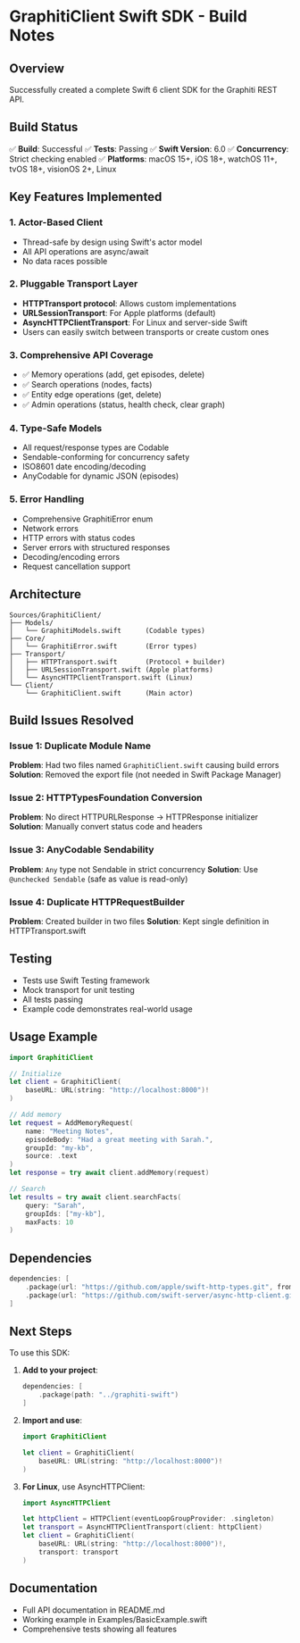 # GraphitiClient Swift SDK - Build Notes

## Overview
Successfully created a complete Swift 6 client SDK for the Graphiti REST API.

## Build Status
✅ **Build**: Successful
✅ **Tests**: Passing
✅ **Swift Version**: 6.0
✅ **Concurrency**: Strict checking enabled
✅ **Platforms**: macOS 15+, iOS 18+, watchOS 11+, tvOS 18+, visionOS 2+, Linux

## Key Features Implemented

### 1. Actor-Based Client
- Thread-safe by design using Swift's actor model
- All API operations are async/await
- No data races possible

### 2. Pluggable Transport Layer
- **HTTPTransport protocol**: Allows custom implementations
- **URLSessionTransport**: For Apple platforms (default)
- **AsyncHTTPClientTransport**: For Linux and server-side Swift
- Users can easily switch between transports or create custom ones

### 3. Comprehensive API Coverage
- ✅ Memory operations (add, get episodes, delete)
- ✅ Search operations (nodes, facts)
- ✅ Entity edge operations (get, delete)
- ✅ Admin operations (status, health check, clear graph)

### 4. Type-Safe Models
- All request/response types are Codable
- Sendable-conforming for concurrency safety
- ISO8601 date encoding/decoding
- AnyCodable for dynamic JSON (episodes)

### 5. Error Handling
- Comprehensive GraphitiError enum
- Network errors
- HTTP errors with status codes
- Server errors with structured responses
- Decoding/encoding errors
- Request cancellation support

## Architecture

```
Sources/GraphitiClient/
├── Models/
│   └── GraphitiModels.swift      (Codable types)
├── Core/
│   └── GraphitiError.swift       (Error types)
├── Transport/
│   ├── HTTPTransport.swift       (Protocol + builder)
│   ├── URLSessionTransport.swift (Apple platforms)
│   └── AsyncHTTPClientTransport.swift (Linux)
└── Client/
    └── GraphitiClient.swift      (Main actor)
```

## Build Issues Resolved

### Issue 1: Duplicate Module Name
**Problem**: Had two files named `GraphitiClient.swift` causing build errors
**Solution**: Removed the export file (not needed in Swift Package Manager)

### Issue 2: HTTPTypesFoundation Conversion
**Problem**: No direct HTTPURLResponse → HTTPResponse initializer
**Solution**: Manually convert status code and headers

### Issue 3: AnyCodable Sendability
**Problem**: `Any` type not Sendable in strict concurrency
**Solution**: Use `@unchecked Sendable` (safe as value is read-only)

### Issue 4: Duplicate HTTPRequestBuilder
**Problem**: Created builder in two files
**Solution**: Kept single definition in HTTPTransport.swift

## Testing

- Tests use Swift Testing framework
- Mock transport for unit testing
- All tests passing
- Example code demonstrates real-world usage

## Usage Example

```swift
import GraphitiClient

// Initialize
let client = GraphitiClient(
    baseURL: URL(string: "http://localhost:8000")!
)

// Add memory
let request = AddMemoryRequest(
    name: "Meeting Notes",
    episodeBody: "Had a great meeting with Sarah.",
    groupId: "my-kb",
    source: .text
)
let response = try await client.addMemory(request)

// Search
let results = try await client.searchFacts(
    query: "Sarah",
    groupIds: ["my-kb"],
    maxFacts: 10
)
```

## Dependencies

```swift
dependencies: [
    .package(url: "https://github.com/apple/swift-http-types.git", from: "1.4.0"),
    .package(url: "https://github.com/swift-server/async-http-client.git", from: "1.29.0")
]
```

## Next Steps

To use this SDK:

1. **Add to your project**:
   ```swift
   dependencies: [
       .package(path: "../graphiti-swift")
   ]
   ```

2. **Import and use**:
   ```swift
   import GraphitiClient

   let client = GraphitiClient(
       baseURL: URL(string: "http://localhost:8000")!
   )
   ```

3. **For Linux**, use AsyncHTTPClient:
   ```swift
   import AsyncHTTPClient

   let httpClient = HTTPClient(eventLoopGroupProvider: .singleton)
   let transport = AsyncHTTPClientTransport(client: httpClient)
   let client = GraphitiClient(
       baseURL: URL(string: "http://localhost:8000")!,
       transport: transport
   )
   ```

## Documentation

- Full API documentation in README.md
- Working example in Examples/BasicExample.swift
- Comprehensive tests showing all features
